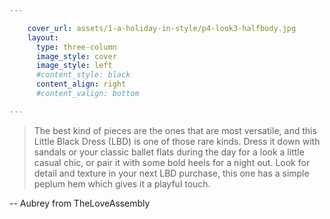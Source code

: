 ```yaml
---

    cover_url: assets/1-a-holiday-in-style/p4-look3-halfbody.jpg
    layout:
      type: three-column
      image_style: cover
      image_style: left
      #content_style: black
      content_align: right
      #content_valign: bottom

---
```


> The best kind of pieces are the ones that are most versatile, and this Little Black Dress (LBD) is one of those rare kinds. Dress it down with sandals or your classic ballet flats during the day for a look a little casual chic, or pair it with some bold heels for a night out. Look for detail and texture in your next LBD purchase, this one has a simple peplum hem which gives it a playful touch.
<p class="right">--  Aubrey from TheLoveAssembly</p>

